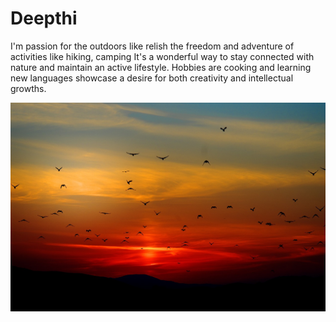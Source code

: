 # Deepthi

I'm passion for the outdoors like relish the freedom and adventure of activities like hiking, camping  It's a wonderful way to stay connected with nature and maintain an active lifestyle. Hobbies are cooking and learning new languages showcase a desire for both creativity and intellectual growths.

[![Deepthi](mountains-100367_1280.jpg)](MyStats.md)

